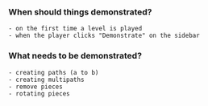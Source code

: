 ### When should things demonstrated?
    - on the first time a level is played
    - when the player clicks "Demonstrate" on the sidebar

### What needs to be demonstrated?
    - creating paths (a to b)
    - creating multipaths
    - remove pieces
    - rotating pieces
